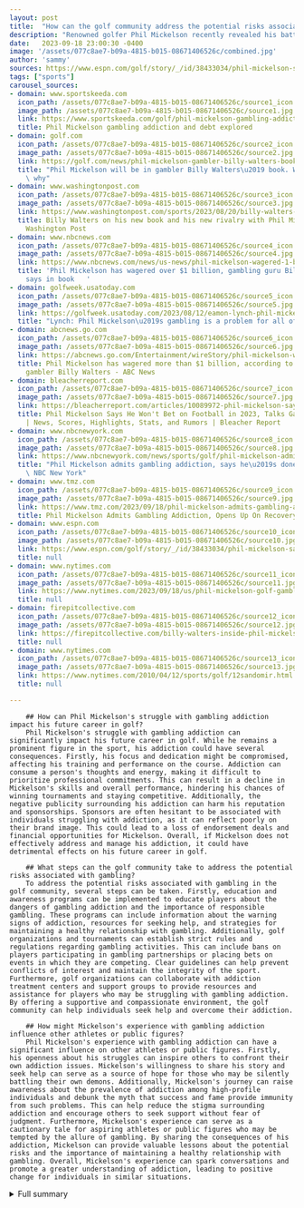 ```yaml
---
layout: post
title:  "How can the golf community address the potential risks associated with gambling in light of Phil Mickelson's struggle with addiction?"
description: "Renowned golfer Phil Mickelson recently revealed his battle with gambling addiction and the detrimental effects it had on his life and relationships. In this article, we delve into the details of Mickelson's gambling activities, the end of his gambling partnership, his current status in the golfing world, and the concerns raised about the integrity of golf competitions. Mickelson's admission serves as a reminder of the dangers of addiction and the importance of upholding the sport's integrity."
date:   2023-09-18 23:00:30 -0400
image: '/assets/077c8ae7-b09a-4815-b015-08671406526c/combined.jpg'
author: 'sammy'
sources: https://www.espn.com/golf/story/_/id/38433034/phil-mickelson-says-not-betting-football-season https://www.nytimes.com/2023/09/18/us/phil-mickelson-golf-gambling-addiction.html https://www.sportskeeda.com/golf/phil-mickelson-gambling-addiction-debt-explored https://golf.com/news/phil-mickelson-gambler-billy-walters-book-why/ https://www.washingtonpost.com/sports/2023/08/20/billy-walters-phil-mickelson-book/ https://firepitcollective.com/billy-walters-inside-phil-mickelsons-gambling-escapades/ https://www.nbcnews.com/news/us-news/phil-mickelson-wagered-1-billion-famed-gambler-billy-walters-says-book-rcna99257 https://golfweek.usatoday.com/2023/08/12/eamon-lynch-phil-mickelson-gambling-problem-pga-tour-usga-pga-of-america/ https://abcnews.go.com/Entertainment/wireStory/phil-mickelson-wagered-1-billion-book-renowned-gambler-102168483 https://bleacherreport.com/articles/10089972-phil-mickelson-says-he-wont-bet-on-football-in-2023-talks-gambling-addiction https://www.nbcnewyork.com/news/sports/golf/phil-mickelson-admits-gambling-addiction-says-hes-done-betting-and-in-recovery-process/4690201/ https://www.tmz.com/2023/09/18/phil-mickelson-admits-gambling-addiction-recovery/ https://www.nytimes.com/2010/04/12/sports/golf/12sandomir.html
tags: ["sports"]
carousel_sources:
- domain: www.sportskeeda.com
  icon_path: /assets/077c8ae7-b09a-4815-b015-08671406526c/source1_icon.jpg
  image_path: /assets/077c8ae7-b09a-4815-b015-08671406526c/source1.jpg
  link: https://www.sportskeeda.com/golf/phil-mickelson-gambling-addiction-debt-explored
  title: Phil Mickelson gambling addiction and debt explored
- domain: golf.com
  icon_path: /assets/077c8ae7-b09a-4815-b015-08671406526c/source2_icon.jpg
  image_path: /assets/077c8ae7-b09a-4815-b015-08671406526c/source2.jpg
  link: https://golf.com/news/phil-mickelson-gambler-billy-walters-book-why/
  title: "Phil Mickelson will be in gambler Billy Walters\u2019 book. Walters reveals\
    \ why"
- domain: www.washingtonpost.com
  icon_path: /assets/077c8ae7-b09a-4815-b015-08671406526c/source3_icon.jpg
  image_path: /assets/077c8ae7-b09a-4815-b015-08671406526c/source3.jpg
  link: https://www.washingtonpost.com/sports/2023/08/20/billy-walters-phil-mickelson-book/
  title: Billy Walters on his new book and his new rivalry with Phil Mickelson - The
    Washington Post
- domain: www.nbcnews.com
  icon_path: /assets/077c8ae7-b09a-4815-b015-08671406526c/source4_icon.jpg
  image_path: /assets/077c8ae7-b09a-4815-b015-08671406526c/source4.jpg
  link: https://www.nbcnews.com/news/us-news/phil-mickelson-wagered-1-billion-famed-gambler-billy-walters-says-book-rcna99257
  title: 'Phil Mickelson has wagered over $1 billion, gambling guru Billy Walters
    says in book   '
- domain: golfweek.usatoday.com
  icon_path: /assets/077c8ae7-b09a-4815-b015-08671406526c/source5_icon.jpg
  image_path: /assets/077c8ae7-b09a-4815-b015-08671406526c/source5.jpg
  link: https://golfweek.usatoday.com/2023/08/12/eamon-lynch-phil-mickelson-gambling-problem-pga-tour-usga-pga-of-america/
  title: "Lynch: Phil Mickelson\u2019s gambling is a problem for all of golf"
- domain: abcnews.go.com
  icon_path: /assets/077c8ae7-b09a-4815-b015-08671406526c/source6_icon.jpg
  image_path: /assets/077c8ae7-b09a-4815-b015-08671406526c/source6.jpg
  link: https://abcnews.go.com/Entertainment/wireStory/phil-mickelson-wagered-1-billion-book-renowned-gambler-102168483
  title: Phil Mickelson has wagered more than $1 billion, according to book by renowned
    gambler Billy Walters - ABC News
- domain: bleacherreport.com
  icon_path: /assets/077c8ae7-b09a-4815-b015-08671406526c/source7_icon.jpg
  image_path: /assets/077c8ae7-b09a-4815-b015-08671406526c/source7.jpg
  link: https://bleacherreport.com/articles/10089972-phil-mickelson-says-he-wont-bet-on-football-in-2023-talks-gambling-addiction
  title: Phil Mickelson Says He Won't Bet on Football in 2023, Talks Gambling Addiction
    | News, Scores, Highlights, Stats, and Rumors | Bleacher Report
- domain: www.nbcnewyork.com
  icon_path: /assets/077c8ae7-b09a-4815-b015-08671406526c/source8_icon.jpg
  image_path: /assets/077c8ae7-b09a-4815-b015-08671406526c/source8.jpg
  link: https://www.nbcnewyork.com/news/sports/golf/phil-mickelson-admits-gambling-addiction-says-hes-done-betting-and-in-recovery-process/4690201/
  title: "Phil Mickelson admits gambling addiction, says he\u2019s done betting \u2013\
    \ NBC New York"
- domain: www.tmz.com
  icon_path: /assets/077c8ae7-b09a-4815-b015-08671406526c/source9_icon.jpg
  image_path: /assets/077c8ae7-b09a-4815-b015-08671406526c/source9.jpg
  link: https://www.tmz.com/2023/09/18/phil-mickelson-admits-gambling-addiction-recovery/
  title: Phil Mickelson Admits Gambling Addiction, Opens Up On Recovery
- domain: www.espn.com
  icon_path: /assets/077c8ae7-b09a-4815-b015-08671406526c/source10_icon.jpg
  image_path: /assets/077c8ae7-b09a-4815-b015-08671406526c/source10.jpg
  link: https://www.espn.com/golf/story/_/id/38433034/phil-mickelson-says-not-betting-football-season
  title: null
- domain: www.nytimes.com
  icon_path: /assets/077c8ae7-b09a-4815-b015-08671406526c/source11_icon.jpg
  image_path: /assets/077c8ae7-b09a-4815-b015-08671406526c/source11.jpg
  link: https://www.nytimes.com/2023/09/18/us/phil-mickelson-golf-gambling-addiction.html
  title: null
- domain: firepitcollective.com
  icon_path: /assets/077c8ae7-b09a-4815-b015-08671406526c/source12_icon.jpg
  image_path: /assets/077c8ae7-b09a-4815-b015-08671406526c/source12.jpg
  link: https://firepitcollective.com/billy-walters-inside-phil-mickelsons-gambling-escapades/
  title: null
- domain: www.nytimes.com
  icon_path: /assets/077c8ae7-b09a-4815-b015-08671406526c/source13_icon.jpg
  image_path: /assets/077c8ae7-b09a-4815-b015-08671406526c/source13.jpg
  link: https://www.nytimes.com/2010/04/12/sports/golf/12sandomir.html
  title: null

---
```


        ## How can Phil Mickelson's struggle with gambling addiction impact his future career in golf?
        Phil Mickelson's struggle with gambling addiction can significantly impact his future career in golf. While he remains a prominent figure in the sport, his addiction could have several consequences. Firstly, his focus and dedication might be compromised, affecting his training and performance on the course. Addiction can consume a person's thoughts and energy, making it difficult to prioritize professional commitments. This can result in a decline in Mickelson's skills and overall performance, hindering his chances of winning tournaments and staying competitive. Additionally, the negative publicity surrounding his addiction can harm his reputation and sponsorships. Sponsors are often hesitant to be associated with individuals struggling with addiction, as it can reflect poorly on their brand image. This could lead to a loss of endorsement deals and financial opportunities for Mickelson. Overall, if Mickelson does not effectively address and manage his addiction, it could have detrimental effects on his future career in golf.

        ## What steps can the golf community take to address the potential risks associated with gambling?
        To address the potential risks associated with gambling in the golf community, several steps can be taken. Firstly, education and awareness programs can be implemented to educate players about the dangers of gambling addiction and the importance of responsible gambling. These programs can include information about the warning signs of addiction, resources for seeking help, and strategies for maintaining a healthy relationship with gambling. Additionally, golf organizations and tournaments can establish strict rules and regulations regarding gambling activities. This can include bans on players participating in gambling partnerships or placing bets on events in which they are competing. Clear guidelines can help prevent conflicts of interest and maintain the integrity of the sport. Furthermore, golf organizations can collaborate with addiction treatment centers and support groups to provide resources and assistance for players who may be struggling with gambling addiction. By offering a supportive and compassionate environment, the golf community can help individuals seek help and overcome their addiction.

        ## How might Mickelson's experience with gambling addiction influence other athletes or public figures?
        Phil Mickelson's experience with gambling addiction can have a significant influence on other athletes or public figures. Firstly, his openness about his struggles can inspire others to confront their own addiction issues. Mickelson's willingness to share his story and seek help can serve as a source of hope for those who may be silently battling their own demons. Additionally, Mickelson's journey can raise awareness about the prevalence of addiction among high-profile individuals and debunk the myth that success and fame provide immunity from such problems. This can help reduce the stigma surrounding addiction and encourage others to seek support without fear of judgment. Furthermore, Mickelson's experience can serve as a cautionary tale for aspiring athletes or public figures who may be tempted by the allure of gambling. By sharing the consequences of his addiction, Mickelson can provide valuable lessons about the potential risks and the importance of maintaining a healthy relationship with gambling. Overall, Mickelson's experience can spark conversations and promote a greater understanding of addiction, leading to positive change for individuals in similar situations.
        


<details>
  <summary>Full summary</summary>
<p>Phil Mickelson, one of the most renowned golfers in the world, has recently opened up about his struggle with gambling addiction. In a candid interview, Mickelson revealed the negative impact his addiction had on his life and relationships. He admitted to crossing the line from moderation into addiction, causing harm to his loved ones.</p>
<p>Mickelson, who had a gambling partnership with professional gambler Billy Walters, disclosed the details of his gambling activities in a book written by Walters. The book sheds light on Mickelson's immense love for gambling, with Walters alleging that Mickelson made over $1 billion in bets over the past 30 years. However, Mickelson denies trying to bet on the Ryder Cup and claims Walters as an enabler.</p>
<p>The gambling partnership between Mickelson and Walters came to an end in 2014 amidst a federal investigation. Walters was later convicted on charges of conspiracy, securities fraud, and wire fraud. Mickelson credits his wife for helping him address his addiction and expresses gratitude for her unwavering support throughout his recovery.</p>
<p>Despite his addiction, Mickelson remains a prominent figure in the world of golf. He recently made his debut at the inaugural invitational tournament of LIV Golf, backed by the Government of Saudi Arabia. Mickelson's participation in the tournament reportedly earned him a significant sum of money. However, his gambling addiction was not left behind as he revealed that he had a gambling addiction during his move to the LIV Tour.</p>
<p>The impact of Mickelson's gambling addiction extends beyond his personal life. He, along with other LIV Golf players, were banned from the PGA Tour, leading Mickelson and 10 others to file an antitrust suit against the PGA Tour. Unfortunately, they lost the lawsuit and remain banned from the PGA Tour.</p>
<p>Billy Walters, the well-known gambler and Mickelson's former gambling partner, is also sharing his perspective on their relationship in an upcoming book. Walters claims that Mickelson's actions cost him more than money, as he faced years of federal investigations and even lost his daughter to suicide while in prison. Walters accuses Mickelson of betraying their friendship and not standing up for him during his federal trial.</p>
<p>The revelations made by Mickelson and Walters raise concerns about the integrity of golf competitions and the potential impact of gambling. The duty falls on golf organizations to thoroughly investigate any potential compromise of tournaments and ensure fair competition. Transparency is crucial in order to maintain the reputational standing of golf.</p>
<p>In conclusion, Phil Mickelson's gambling addiction has had a profound impact on his life and relationships. His openness about his struggles serves as a reminder of the dangers of addiction, even for those in the spotlight. As Mickelson continues on his path of recovery, it is essential for the golf community to address the potential risks associated with gambling and uphold the integrity of the sport.</p>
</details>
